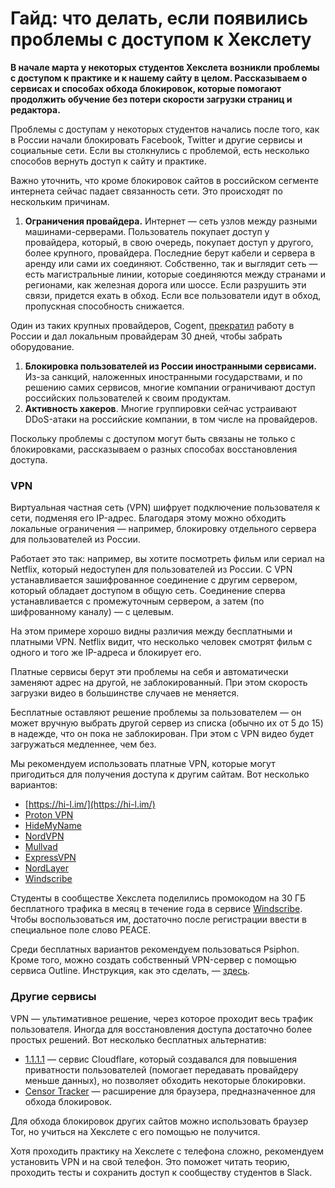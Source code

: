 # Гайд: что делать, если появились проблемы с доступом к Хекслету

**В начале марта у некоторых студентов Хекслета возникли проблемы с доступом к практике и к нашему сайту в целом. Рассказываем о сервисах и способах обхода блокировок, которые помогают продолжить обучение без потери скорости загрузки страниц и редактора.**

Проблемы с доступам у некоторых студентов начались после того, как в России начали блокировать Facebook, Twitter и другие сервисы и социальные сети. Если вы столкнулись с проблемой, есть несколько способов вернуть доступ к сайту и практике.

Важно уточнить, что кроме блокировок сайтов в российском сегменте интернета сейчас падает связанность сети. Это происходят по нескольким причинам.

1. **Ограничения провайдера.** Интернет — сеть узлов между разными машинами-серверами. Пользователь покупает доступ у провайдера, который, в свою очередь, покупает доступ у другого, более крупного, провайдера. Последние берут кабели и сервера в аренду или сами их соединяют. Собственно, так и выглядит сеть — есть магистральные линии, которые соединяются между странами и регионами, как железная дорога или шоссе. Если разрушить эти связи, придется ехать в обход. Если все пользователи идут в обход, пропускная способность снижается.

Один из таких крупных провайдеров, Cogent, [прекратил](https://vc.ru/services/375062-magistralnyy-operator-svyazi-cogent-predupredil-partnerov-v-rossii-ob-otklyuchenii-oborudovaniya) работу в России и дал локальным провайдерам 30 дней, чтобы забрать оборудование.

1. **Блокировка пользователей из России иностранными сервисами.** Из-за санкций, наложенных иностранными государствами, и по решению самих сервисов, многие компании ограничивают доступ российских пользователей к своим продуктам.
2. **Активность хакеров**. Многие группировки сейчас устраивают DDoS-атаки на российские компании, в том числе на провайдеров.

Поскольку проблемы с доступом могут быть связаны не только с блокировками, рассказываем о разных способах восстановления доступа.

### VPN

Виртуальная частная сеть (VPN) шифрует подключение пользователя к сети, подменяя его IP-адрес. Благодаря этому можно обходить локальные ограничения — например, блокировку отдельного сервера для пользователей из России.

Работает это так: например, вы хотите посмотреть фильм или сериал на Netflix, который недоступен для пользователей из России. С VPN устанавливается зашифрованное соединение с другим сервером, который обладает доступом в общую сеть. Соединение сперва устанавливается с промежуточным сервером, а затем (по шифрованному каналу) — с целевым.

На этом примере хорошо видны различия между бесплатными и платными VPN. Netflix видит, что несколько человек смотрят фильм с одного и того же IP-адреса и блокирует его.

Платные сервисы берут эти проблемы на себя и автоматически заменяют адрес на другой, не заблокированный. При этом скорость загрузки видео в большинстве случаев не меняется.

Бесплатные оставляют решение проблемы за пользователем — он может вручную выбрать другой сервер из списка (обычно их от 5 до 15) в надежде, что он пока не заблокирован. При этом с VPN видео будет загружаться медленнее, чем без.

Мы рекомендуем использовать платные VPN, которые могут пригодиться для получения доступа к другим сайтам. Вот несколько вариантов:

* [https://hi-l.im/](https://hi-l.im/)
* [Proton VPN](https://protonvpn.com/)
* [HideMyName](https://hidemy.name/)
* [NordVPN](https://nordvpn.com/)
* [Mullvad](https://mullvad.net/ru/)
* [ExpressVPN](https://www.expressvpn.com/ru)
* [NordLayer](https://nordlayer.com/?gclid=CjwKCAiAsYyRBhACEiwAkJFKojVGvTSw9AC6_UhCZJKUVwboL0fCltTJ526hST47YmkheIv7kIwxxxoCxioQAvD_BwE)
* [Windscribe](https://windscribe.com/)

Студенты в сообществе Хекслета поделились промокодом на 30 ГБ бесплатного трафика в месяц в течение года в сервисе [Windscribe](https://windscribe.com/). Чтобы воспользоваться им, достаточно после регистрации ввести в специальное поле слово PEACE.

Среди бесплатных вариантов рекомендуем пользоваться Psiphon. Кроме того, можно создать собственный VPN-сервер с помощью сервиса Outline. Инструкция, как это сделать, — [здесь](https://medium.com/@antonkarliner/outline-vpn-manual-ee5750d577a3).

### Другие сервисы

VPN — ультимативное решение, через которое проходит весь трафик пользователя. Иногда для восстановления доступа достаточно более простых решений. Вот несколько бесплатных альтернатив:

* [1.1.1.1](https://1.1.1.1/) — сервис Cloudflare, который создавался для повышения приватности пользователей (помогает передавать провайдеру меньше данных), но позволяет обходить некоторые блокировки.
* [Censor Tracker](https://censortracker.org/) — расширение для браузера, предназначенное для обхода блокировок.

Для обхода блокировок других сайтов можно использовать браузер Tor, но учиться на Хекслете с его помощью не получится.

Хотя проходить практику на Хекслете с телефона сложно, рекомендуем установить VPN и на свой телефон. Это поможет читать теорию, проходить тесты и сохранить доступ к сообществу студентов в Slack.
